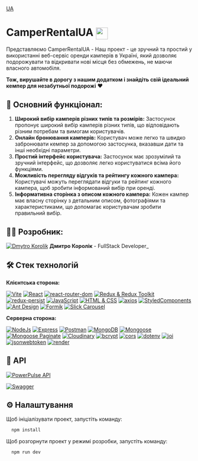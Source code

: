 [UA](https://github.com/KorolikD/project-Qwerty2024-front/blob/main/README.uk.md)

# CamperRentalUA <img align="center" width="32" height="32" src="./public/favicon.ico">

Представляємо CamperRentalUA - Наш проект - це зручний та простий у використанні веб-сервіс оренди камперів в Україні, який дозволяє подорожувати та відкривати нові місця без обмежень, не маючи власного автомобіля.

**Тож, вирушайте в дорогу з нашим додатком і знайдіть свій ідеальний кемпер для незабутньої подорожі** ❤️

## 🔧 Основний функціонал:

1. **Широкий вибір камперів різних типів та розмірів:** Застосунок пропонує широкий вибір камперів різних типів, що відповідають різним потребам та вимогам користувачів.
2. **Онлайн бронювання камперів:** Користувач може легко та швидко забронювати кемпер за допомогою застосунка, вказавши дати та інші необхідні параметри.
3. **Простий інтерфейс користувача:** Застосунок має зрозумілий та зручний інтерфейс, що дозволяє легко користуватися всіма його функціями.
4. **Можливість перегляду відгуків та рейтингу кожного кампера:** Користувачі можуть переглядати відгуки та рейтинг кожного кампера, щоб зробити інформований вибір при оренді.
5. **Інформативна сторінка з описом кожного кампера:** Кожен кампер має власну сторінку з детальним описом, фотографіями та характеристиками, що допомагає користувачам зробити правильний вибір.
   
## 👨‍💻 Розробник:

[![Dmytro Korolik](https://img.shields.io/badge/git_hub-262625?style=for-the-badge&logo=github&logoColor=white)](https://github.com/KorolikD)
**Дмитро Королік** - FullStack Developer_

## 🛠 Стек технологій

**Клієнтська сторона:**

[![Vite](https://img.shields.io/badge/-Vite-646CFF?logo=vite&logoColor=white)](https://vitejs.dev/)
[![React](https://img.shields.io/badge/-React-blue?logo=react&logoColor=white)](https://reactjs.org/)
[![react-router-dom](https://img.shields.io/badge/-react--router--dom-CA4245?logo=react-router&logoColor=white)](https://reactrouter.com/)
[![Redux & Redux Toolkit](https://img.shields.io/badge/-Redux%20%26%20Redux%20Toolkit-764ABC?logo=redux&logoColor=white)](https://redux.js.org/)
[![redux-persist](https://img.shields.io/badge/-redux--persist-764ABC?logo=redux&logoColor=white)](https://github.com/rt2zz/redux-persist)
[![JavaScript](https://img.shields.io/badge/-JavaScript-F7DF1E?logo=javascript&logoColor=black)](https://developer.mozilla.org/en-US/docs/Web/JavaScript)
[![HTML & CSS](https://img.shields.io/badge/-HTML%20%26%20CSS-E34F26?logo=html5&logoColor=white)](https://developer.mozilla.org/en-US/docs/Web/HTML)
[![axios](https://img.shields.io/badge/-axios-009688?logo=axios&logoColor=white)](https://axios-http.com/)
[![StyledComponents](https://img.shields.io/badge/-StyledComponents-DB7093?logo=styled-components&logoColor=white)](https://styled-components.com/)
[![Ant Design](https://img.shields.io/badge/-Ant_Design-0170FE?logo=ant-design&logoColor=white)](https://ant.design/)
[![Formik](https://img.shields.io/badge/-Formik-F49C20?logo=formik&logoColor=white)](https://formik.org/)
[![Slick Carousel](https://img.shields.io/badge/-Slick_Carousel-000000?logo=slick&logoColor=white)](https://www.npmjs.com/package/slick-carousel)

**Серверна сторона:**

[![NodeJs](https://img.shields.io/badge/-Node.js-339933?logo=node.js&logoColor=white)](https://nodejs.org/)
[![Express](https://img.shields.io/badge/-Express-000000?logo=express&logoColor=white)](https://expressjs.com/)
[![Postman](https://img.shields.io/badge/-Postman-FF6C37?logo=postman&logoColor=white)](https://www.postman.com/)
[![MongoDB](https://img.shields.io/badge/-MongoDB-47A248?logo=mongodb&logoColor=white)](https://docs.mongodb.com/)
[![Mongoose](https://img.shields.io/badge/-Mongoose-47A248?logo=mongoose&logoColor=white)](https://mongoosejs.com/docs/)
[![Mongoose Paginate](https://img.shields.io/badge/-Mongoose_Paginate-47A248?logo=mongoose&logoColor=white)](https://www.npmjs.com/package/mongoose-paginate-v2)
[![Cloudinary](https://img.shields.io/badge/-Cloudinary-4285F4?logo=cloudinary&logoColor=white)](https://cloudinary.com/documentation)
[![bcrypt](https://img.shields.io/badge/-bcrypt-430089?logo=npm&logoColor=white)](https://www.npmjs.com/package/bcrypt)
[![cors](https://img.shields.io/badge/-cors-FF6C37?logo=npm&logoColor=white)](https://www.npmjs.com/package/cors)
[![dotenv](https://img.shields.io/badge/-dotenv-00C7B7?logo=npm&logoColor=white)](https://www.npmjs.com/package/dotenv)
[![joi](https://img.shields.io/badge/-joi-F7DF1E?logo=npm&logoColor=black)](https://github.com/sideway/joi)
[![jsonwebtoken](https://img.shields.io/badge/-jsonwebtoken-000000?logo=jsonwebtokens&logoColor=white)](https://www.npmjs.com/package/jsonwebtoken)
[![render](https://img.shields.io/badge/-render-008080?logo=npm&logoColor=white)](https://render.com/)

## 🔗 API

[![PowerPulse API](https://img.shields.io/badge/powerpulse_api-262625?style=for-the-badge&logo=github&logoColor=white)](https://github.com/KorolikD/project-Qwerty2024-back)

[![Swagger](https://img.shields.io/badge/-Swagger-85EA2D?logo=Swagger&logoColor=white)](https://project-qwerty2024-back.onrender.com/api-docs/#/)

## ⚙️ Налаштування

Щоб ініціалізувати проект, запустіть команду:

```bash
  npm install
```

Щоб розгорнути проект у режимі розробки, запустіть команду:

```bash
  npm run dev
```
